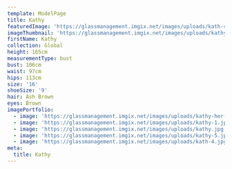 ```yaml
---
template: ModelPage
title: Kathy
featuredImage: 'https://glassmanagement.imgix.net/images/uploads/kath-4.jpg'
imageThumbnail: 'https://glassmanagement.imgix.net/images/uploads/kathy-her-shadow-1-.jpg'
firstName: Kathy
collection: Global
height: 165cm
measurementType: bust
bust: 106cm
waist: 97cm
hips: 113cm
size: '16'
shoeSize: '9'
hair: Ash Brown
eyes: Brown
imagePortfolio:
  - image: 'https://glassmanagement.imgix.net/images/uploads/kathy-her-shadow.jpg'
  - image: 'https://glassmanagement.imgix.net/images/uploads/kathy-1.jpg'
  - image: 'https://glassmanagement.imgix.net/images/uploads/kathy.jpg'
  - image: 'https://glassmanagement.imgix.net/images/uploads/kathy-5.jpg'
  - image: 'https://glassmanagement.imgix.net/images/uploads/kath-4.jpg'
meta:
  title: Kathy
---
```


